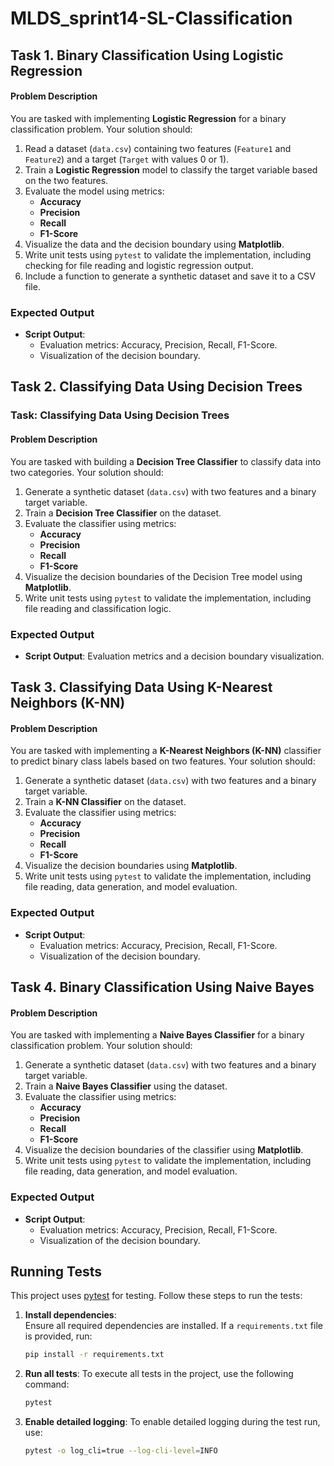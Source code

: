 # MLDS_sprint14-SL-Classification

## Task 1. Binary Classification Using Logistic Regression

#### **Problem Description**
You are tasked with implementing **Logistic Regression** for a binary classification problem. Your solution should:
1. Read a dataset (`data.csv`) containing two features (`Feature1` and `Feature2`) and a target (`Target` with values 0 or 1).  
2. Train a **Logistic Regression** model to classify the target variable based on the two features.
3. Evaluate the model using metrics:
   - **Accuracy**
   - **Precision**
   - **Recall**
   - **F1-Score**
4. Visualize the data and the decision boundary using **Matplotlib**.
5. Write unit tests using `pytest` to validate the implementation, including checking for file reading and logistic regression output.
6. Include a function to generate a synthetic dataset and save it to a CSV file.


### Expected Output

- **Script Output**:
  - Evaluation metrics: Accuracy, Precision, Recall, F1-Score.
  - Visualization of the decision boundary.


## Task 2. Classifying Data Using Decision Trees

### Task: Classifying Data Using Decision Trees

#### **Problem Description**
You are tasked with building a **Decision Tree Classifier** to classify data into two categories. Your solution should:
1. Generate a synthetic dataset (`data.csv`) with two features and a binary target variable.
2. Train a **Decision Tree Classifier** on the dataset.
3. Evaluate the classifier using metrics:
   - **Accuracy**
   - **Precision**
   - **Recall**
   - **F1-Score**
4. Visualize the decision boundaries of the Decision Tree model using **Matplotlib**.
5. Write unit tests using `pytest` to validate the implementation, including file reading and classification logic.


### Expected Output

- **Script Output**: Evaluation metrics and a decision boundary visualization.


## Task 3. Classifying Data Using K-Nearest Neighbors (K-NN)

#### **Problem Description**
You are tasked with implementing a **K-Nearest Neighbors (K-NN)** classifier to predict binary class labels based on two features. Your solution should:
1. Generate a synthetic dataset (`data.csv`) with two features and a binary target variable.
2. Train a **K-NN Classifier** on the dataset.
3. Evaluate the classifier using metrics:
   - **Accuracy**
   - **Precision**
   - **Recall**
   - **F1-Score**
4. Visualize the decision boundaries using **Matplotlib**.
5. Write unit tests using `pytest` to validate the implementation, including file reading, data generation, and model evaluation.


### Expected Output

- **Script Output**:
  - Evaluation metrics: Accuracy, Precision, Recall, F1-Score.
  - Visualization of the decision boundary.

## Task 4. Binary Classification Using Naive Bayes

#### **Problem Description**
You are tasked with implementing a **Naive Bayes Classifier** for a binary classification problem. Your solution should:
1. Generate a synthetic dataset (`data.csv`) with two features and a binary target variable.
2. Train a **Naive Bayes Classifier** using the dataset.
3. Evaluate the classifier using metrics:
   - **Accuracy**
   - **Precision**
   - **Recall**
   - **F1-Score**
4. Visualize the decision boundaries of the classifier using **Matplotlib**.
5. Write unit tests using `pytest` to validate the implementation, including file reading, data generation, and model evaluation.


### Expected Output

- **Script Output**:
  - Evaluation metrics: Accuracy, Precision, Recall, F1-Score.
  - Visualization of the decision boundary.



## Running Tests

This project uses [pytest](https://pytest.org) for testing. Follow these steps to run the tests:

1. **Install dependencies**:  
   Ensure all required dependencies are installed. If a `requirements.txt` file is provided, run:
   ```bash
   pip install -r requirements.txt
   ```

2. **Run all tests**:
   To execute all tests in the project, use the following command:
   ```bash
   pytest
   ```
3. **Enable detailed logging**:
   To enable detailed logging during the test run, use:
   ```bash
   pytest -o log_cli=true --log-cli-level=INFO

   ```
